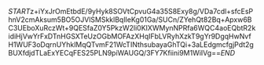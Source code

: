 $START$z+iYxJrOmEtbdE/9yHyk8SOVtCpvuG4a35S8Exy8g/VDa7cdl+sfcEsPhnV2cmAksum5BO5OJVlSMSkklBqlIeKg01Ga/SUCn/ZYehQt82Bq+Apxw6BC3UEboXuRczWt+9QESfaZ0Y5PkzW2li0KIXWMynNPRfa6WQC4aoEQbtR2kidiHjVwYrFxDTnHGSXTeUzOGbMOFAzXHqIFbLVRyhXzkT9gYr9DgqHwNvfH1WUF3oDqrnUYhklMqQTvmF21WcTINthsubayaGhTQi+3aLEdgmcfgjPdt2gBUXfdjdTLaExYECqFES25PLN9piWAUGQ/3FY7Kfiini9M1WiIVg==$END$